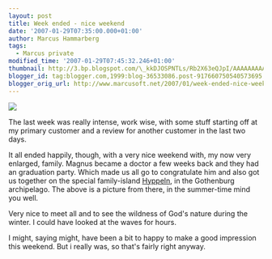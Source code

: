 ```yaml
---
layout: post
title: Week ended - nice weekend
date: '2007-01-29T07:35:00.000+01:00'
author: Marcus Hammarberg
tags:
  - Marcus private
modified_time: '2007-01-29T07:45:32.246+01:00'
thumbnail: http://3.bp.blogspot.com/\_kkDJOSPNTLs/Rb2X63eQJpI/AAAAAAAAAEw/UmBOLRCpza4/s72-c/PICT0384.JPG
blogger_id: tag:blogger.com,1999:blog-36533086.post-917660750540573695
blogger_orig_url: http://www.marcusoft.net/2007/01/week-ended-nice-weekend.html
---
```


[<img
src="http://3.bp.blogspot.com/_kkDJOSPNTLs/Rb2X63eQJpI/AAAAAAAAAEw/UmBOLRCpza4/s400/PICT0384.JPG"
id="BLOGGER_PHOTO_ID_5025339796794386066"
style="DISPLAY: block; MARGIN: 0px auto 10px; CURSOR: hand; TEXT-ALIGN: center"
data-border="0" />](http://3.bp.blogspot.com/_kkDJOSPNTLs/Rb2X63eQJpI/AAAAAAAAAEw/UmBOLRCpza4/s1600-h/PICT0384.JPG)

<div>

The last week was really intense, work wise, with some stuff
starting off at my primary customer and a review for another customer in
the last two days.

</div>



<div>

</div>



<div>

It all ended happily, though, with a very nice
weekend with, my now very enlarged, family. Magnus became a doctor a few
weeks back and they had an graduation party. Which made us all go to
congratulate him and also got us together on the special family-island
[Hyppeln](http://www.hyppeln.com/),
in the Gothenburg <span
id="SPELLING_ERROR_5"
class="blsp-spelling-corrected">archipelago. The above is a
picture from there, in the summer-time mind you well.

</div>



<div>

</div>



<div>

Very nice to meet all and to see the wildness of God's nature during the
winter. I could have looked at the waves for hours.

</div>



<div>

</div>



<div>

I might, saying might, have been a bit to happy to make a good
impression this weekend. But i really was, so <span
id="SPELLING_ERROR_6" class="blsp-spelling-corrected">that's
fairly right anyway.

</div>



<div>

</div>
